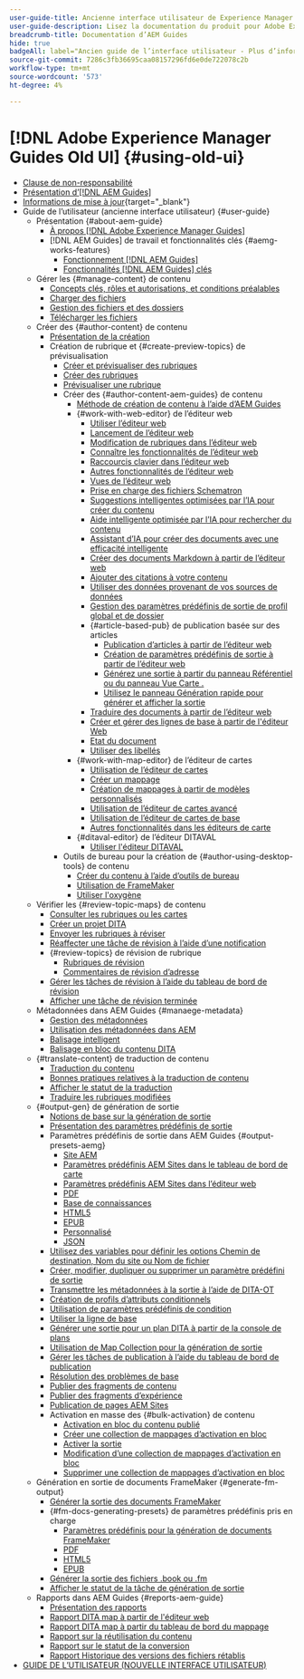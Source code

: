 ```yaml
---
user-guide-title: Ancienne interface utilisateur de Experience Manager Guides
user-guide-description: Lisez la documentation du produit pour Adobe Experience Manager Guides à l’aide de l’ancienne interface utilisateur.
breadcrumb-title: Documentation d’AEM Guides
hide: true
badgeAll: label="Ancien guide de l’interface utilisateur - Plus d’informations" type="Informative" url="/help/legacy-product-guide/disclaimer.md" tooltip="Ancien guide de l’interface utilisateur"
source-git-commit: 7286c3fb36695caa08157296fd6e0de722078c2b
workflow-type: tm+mt
source-wordcount: '573'
ht-degree: 4%

---
```



# [!DNL Adobe Experience Manager Guides Old UI] {#using-old-ui}

- [Clause de non-responsabilité](disclaimer.md)
- [Présentation d’[!DNL AEM Guides]](overview.md)
- [Informations de mise à jour](https://experienceleague.adobe.com/fr/docs/experience-manager-guides/using/release-info/aem-guides-releases-roadmap){target="_blank"}
- Guide de l’utilisateur (ancienne interface utilisateur) {#user-guide}
   - Présentation {#about-aem-guide}
      - [À propos  [!DNL Adobe Experience Manager Guides]](./user-guide/intro.md)
      - [!DNL AEM Guides] de travail et fonctionnalités clés {#aemg-works-features}
         - [Fonctionnement  [!DNL AEM Guides] ](./user-guide/intro-how-dxml-works.md)
         - [Fonctionnalités [!DNL AEM Guides] clés](./user-guide/intro-dxml-features.md)
   - Gérer les {#manage-content} de contenu
      - [Concepts clés, rôles et autorisations, et conditions préalables](./user-guide/authoring.md)
      - [Charger des fichiers](./user-guide/authoring-upload-existing-files.md)
      - [Gestion des fichiers et des dossiers](./user-guide/authoring-file-management.md)
      - [Télécharger les fichiers](./user-guide/authoring-download-assets.md)
   - Créer des {#author-content} de contenu
      - [Présentation de la création](./user-guide/authoring-content.md)
      - Création de rubrique et {#create-preview-topics} de prévisualisation
         - [Créer et prévisualiser des rubriques](./user-guide/create-preview-topics.md)
         - [Créer des rubriques](./user-guide/web-editor-create-topics.md)
         - [Prévisualiser une rubrique](./user-guide/web-editor-preview-topics.md)
         - Créer des {#author-content-aem-guides} de contenu
            - [Méthode de création de contenu à l’aide d’AEM Guides](./user-guide/authoring-content-xml-doc.md)
            - {#work-with-web-editor} de l’éditeur web
               - [Utiliser l’éditeur web](./user-guide/web-editor.md)
               - [Lancement de l’éditeur web](./user-guide/web-editor-launch-editor.md)
               - [Modification de rubriques dans l’éditeur web](./user-guide/web-editor-edit-topics.md)
               - [Connaître les fonctionnalités de l’éditeur web](./user-guide/web-editor-features.md)
               - [Raccourcis clavier dans l’éditeur web](./user-guide/web-editor-keyboard-shortcuts.md)
               - [Autres fonctionnalités de l’éditeur web](./user-guide/web-editor-other-features.md)
               - [Vues de l’éditeur web](./user-guide/web-editor-views.md)
               - [Prise en charge des fichiers Schematron](./user-guide/support-schematron-file.md)
               - [Suggestions intelligentes optimisées par l’IA pour créer du contenu](./user-guide/authoring-ai-based-smart-suggestions.md)
               - [Aide intelligente optimisée par l’IA pour rechercher du contenu](./user-guide/ai-based-smart-help.md)
               - [Assistant d’IA pour créer des documents avec une efficacité intelligente](./user-guide/ai-assistant-right-panel.md)
               - [Créer des documents Markdown à partir de l’éditeur web](./user-guide/web-editor-markdown-topic.md)
               - [Ajouter des citations à votre contenu](./user-guide/web-editor-apply-citations.md)
               - [Utiliser des données provenant de vos sources de données](./user-guide/web-editor-content-snippet.md)
               - [Gestion des paramètres prédéfinis de sortie de profil global et de dossier](./user-guide/web-editor-manage-output-presets.md)
               - {#article-based-pub} de publication basée sur des articles
                  - [Publication d’articles à partir de l’éditeur web](./user-guide/web-editor-article-publishing.md)
                  - [Création de paramètres prédéfinis de sortie à partir de l’éditeur web](./user-guide/web-editor-article-publishing-presets.md)
                  - [Générez une sortie à partir du panneau Référentiel ou du panneau Vue Carte .](./user-guide/web-editor-article-publishing-output.md)
                  - [Utilisez le panneau Génération rapide pour générer et afficher la sortie](./user-guide/web-editor-quick-generate-panel.md)
               - [Traduire des documents à partir de l’éditeur web](./user-guide/translate-documents-web-editor.md)
               - [Créer et gérer des lignes de base à partir de l&#39;éditeur Web](./user-guide/web-editor-baseline.md)
               - [Etat du document](./user-guide/web-editor-document-states.md)
               - [Utiliser des libellés](./user-guide/web-editor-use-label.md)
            - {#work-with-map-editor} de l’éditeur de cartes
               - [Utilisation de l’éditeur de cartes](./user-guide/map-editor.md)
               - [Créer un mappage](./user-guide/map-editor-create-map.md)
               - [Création de mappages à partir de modèles personnalisés](./user-guide/create-maps-customized-templates.md)
               - [Utilisation de l’éditeur de cartes avancé](./user-guide/map-editor-advanced-map-editor.md)
               - [Utilisation de l’éditeur de cartes de base](./user-guide/map-editor-basic-map-editor.md)
               - [Autres fonctionnalités dans les éditeurs de carte](./user-guide/map-editor-other-features.md)
            - {#ditaval-editor} de l’éditeur DITAVAL
               - [Utiliser l&#39;éditeur DITAVAL](./user-guide/ditaval-editor.md)
         - Outils de bureau pour la création de {#author-using-desktop-tools} de contenu
            - [Créer du contenu à l’aide d’outils de bureau](./user-guide/author-desktop-tools.md)
            - [Utilisation de FrameMaker](./user-guide/author-desktop-framemaker.md)
            - [Utiliser l&#39;oxygène](./user-guide/author-desktop-oxygen.md)
   - Vérifier les {#review-topic-maps} de contenu
      - [Consulter les rubriques ou les cartes](./user-guide/review.md)
      - [Créer un projet DITA](./user-guide/authoring-create-dita-project.md)
      - [Envoyer les rubriques à réviser](./user-guide/review-send-topics-for-review.md)
      - [Réaffecter une tâche de révision à l’aide d’une notification](./user-guide/reassign-review-using-notification.md)
      - {#review-topics} de révision de rubrique
         - [Rubriques de révision](./user-guide/review-topics.md)
         - [Commentaires de révision d’adresse](./user-guide/review-address-review-comments.md)
      - [Gérer les tâches de révision à l’aide du tableau de bord de révision](./user-guide/review-manage-tasks-review-dashboard.md)
      - [Afficher une tâche de révision terminée](./user-guide/review-view-completed-task.md)
   - Métadonnées dans AEM Guides {#manaege-metadata}
      - [Gestion des métadonnées](./user-guide/manage-metadata.md)
      - [Utilisation des métadonnées dans AEM](./user-guide/metadata-dita.md)
      - [Balisage intelligent](./user-guide/web-editor-smart-tagging.md)
      - [Balisage en bloc du contenu DITA](./user-guide/map-editor-bulk-tagging.md)
   - {#translate-content} de traduction de contenu
      - [Traduction du contenu](./user-guide/translation.md)
      - [Bonnes pratiques relatives à la traduction de contenu](./user-guide/translation-first-time.md)
      - [Afficher le statut de la traduction](./user-guide/translation-view-trans-state-6234.md)
      - [Traduire les rubriques modifiées](./user-guide/translation-modified-topics-6234.md)
   - {#output-gen} de génération de sortie
      - [Notions de base sur la génération de sortie](./user-guide/generate-output.md)
      - [Présentation des paramètres prédéfinis de sortie](./user-guide/generate-output-understand-presets.md)
      - Paramètres prédéfinis de sortie dans AEM Guides {#output-presets-aemg}
         - [Site AEM](./user-guide/generate-output-aem-site.md)
         - [Paramètres prédéfinis AEM Sites dans le tableau de bord de carte](./user-guide/generate-output-aem-site-map-dashboard.md)
         - [Paramètres prédéfinis AEM Sites dans l’éditeur web](./user-guide/generate-output-aem-site-web-editor.md)
         - [PDF](./user-guide/generate-output-pdf.md)
         - [Base de connaissances](./user-guide/generate-output-knowledge-base.md)
         - [HTML5](./user-guide/generate-output-html5.md)
         - [EPUB](./user-guide/generate-output-epub.md)
         - [Personnalisé](./user-guide/generate-output-custom.md)
         - [JSON](./user-guide/generate-output-json.md)
      - [Utilisez des variables pour définir les options Chemin de destination, Nom du site ou Nom de fichier](./user-guide/generate-output-use-variables.md)
      - [Créer, modifier, dupliquer ou supprimer un paramètre prédéfini de sortie](./user-guide/generate-output-create-edit-preset.md)
      - [Transmettre les métadonnées à la sortie à l’aide de DITA-OT](./user-guide/pass-metadata-dita-ot.md)
      - [Création de profils d’attributs conditionnels](./user-guide/generate-output-conditional-attribute-profiling.md)
      - [Utilisation de paramètres prédéfinis de condition](./user-guide/generate-output-use-condition-presets.md)
      - [Utiliser la ligne de base](./user-guide/generate-output-use-baseline-for-publishing.md)
      - [Générer une sortie pour un plan DITA à partir de la console de plans](./user-guide/generate-output-for-a-dita-map.md)
      - [Utilisation de Map Collection pour la génération de sortie](./user-guide/generate-output-use-map-collection-output-generation.md)
      - [Gérer les tâches de publication à l’aide du tableau de bord de publication](./user-guide/generate-output-publish-dashboard.md)
      - [Résolution des problèmes de base](./user-guide/generate-output-basic-troubleshooting.md)
      - [Publier des fragments de contenu](./user-guide/publish-content-fragment.md)
      - [Publier des fragments d’expérience](./user-guide/publish-experience-fragment.md)
      - [Publication de pages AEM Sites](./user-guide/publish-aem-sites.md)
      - Activation en masse des {#bulk-activation} de contenu
         - [Activation en bloc du contenu publié](./user-guide/conf-bulk-activation.md)
         - [Créer une collection de mappages d’activation en bloc](./user-guide/conf-bulk-activation-create-map-collection.md)
         - [Activer la sortie](./user-guide/conf-bulk-activation-publish-map-collection.md)
         - [Modification d’une collection de mappages d’activation en bloc](./user-guide/conf-bulk-activation-edit-map-collection.md)
         - [Supprimer une collection de mappages d’activation en bloc](./user-guide/conf-bulk-activation-delete-map-collection.md)
   - Génération en sortie de documents FrameMaker {#generate-fm-output}
      - [Générer la sortie des documents FrameMaker](./user-guide/fm-output-generatation.md)
      - {#fm-docs-generating-presets} de paramètres prédéfinis pris en charge
         - [Paramètres prédéfinis pour la génération de documents FrameMaker](./user-guide/fm-output-understand-presets.md)
         - [PDF](./user-guide/fm-output-pdf-preset.md)
         - [HTML5](./user-guide/fm-output-html5-preset.md)
         - [EPUB](./user-guide/fm-output-epub-preset.md)
      - [Générer la sortie des fichiers .book ou .fm](./user-guide/fm-output-generate.md)
      - [Afficher le statut de la tâche de génération de sortie](./user-guide/fm-output-view-status.md)
   - Rapports dans AEM Guides {#reports-aem-guide}
      - [Présentation des rapports](./user-guide/reports-intro.md)
      - [Rapport DITA map à partir de l&#39;éditeur web](./user-guide/reports-web-editor.md)
      - [Rapport DITA map à partir du tableau de bord du mappage](./user-guide/reports-ditamap.md)
      - [Rapport sur la réutilisation du contenu](./user-guide/reports-content-reuse.md)
      - [Rapport sur le statut de la conversion](./user-guide/reports-convertion-status.md)
      - [Rapport Historique des versions des fichiers rétablis](./user-guide/reports-reverted-file-version-history.md)
- [GUIDE DE L’UTILISATEUR (NOUVELLE INTERFACE UTILISATEUR)](https://experienceleague.adobe.com/en/docs/experience-manager-guides/using/user-guide/about-aemg/intro)

